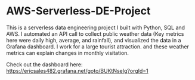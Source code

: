 # AWS-Serverless-DE-Project
This is a serverless data engineering project I built with Python, SQL and AWS. I automated an API call to collect public weather data (Key metrics here were daily high, average, and rainfall), and visualized the data in a Grafana dashboard. I work for a large tourist attraction. and these weather metrics can explain changes in monthly visitation.

Check out the dashboard here: https://ericsales482.grafana.net/goto/BUKtNseIg?orgId=1
